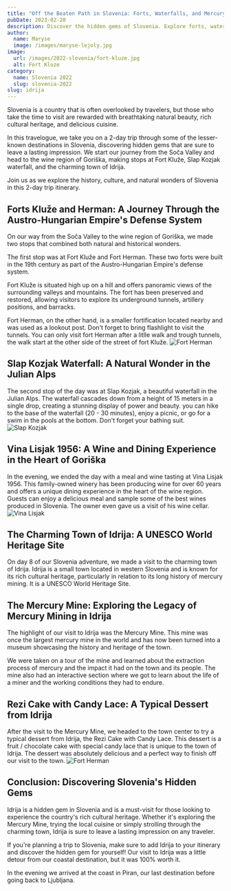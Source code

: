 ```yaml
---
title: "Off the Beaten Path in Slovenia: Forts, Waterfalls, and Mercury Mine in Idrija"
pubDate: 2023-02-20
description: Discover the hidden gems of Slovenia. Explore forts, waterfalls, a UNESCO site in Idrija and indulge in local cuisine for an unforgettable experience.
author:
  name: Maryse
  image: /images/maryse-lejoly.jpg
image:
  url: /images/2022-slovenia/fort-kluze.jpg
  alt: Fort Kluze
category:
  name: Slovenia 2022
  slug: slovenia-2022
slug: idrija
---
```


Slovenia is a country that is often overlooked by travelers, but those who take the time to visit are rewarded with breathtaking natural beauty, rich cultural heritage, and delicious cuisine.

In this travelogue, we take you on a 2-day trip through some of the lesser-known destinations in Slovenia, discovering hidden gems that are sure to leave a lasting impression. We start our journey from the Soča Valley and head to the wine region of Goriška, making stops at Fort Kluže, Slap Kozjak waterfall, and the charming town of Idrija.

Join us as we explore the history, culture, and natural wonders of Slovenia in this 2-day trip itinerary.

## Forts Kluže and Herman: A Journey Through the Austro-Hungarian Empire's Defense System

On our way from the Soča Valley to the wine region of Goriška, we made two stops that combined both natural and historical wonders.

The first stop was at Fort Kluže and Fort Herman. These two forts were built in the 19th century as part of the Austro-Hungarian Empire's defense system.

Fort Kluže is situated high up on a hill and offers panoramic views of the surrounding valleys and mountains. The fort has been preserved and restored, allowing visitors to explore its underground tunnels, artillery positions, and barracks.

Fort Herman, on the other hand, is a smaller fortification located nearby and was used as a lookout post. Don't forget to bring flashlight to visit the tunnels. You can only visit fort Herman after a litlle walk and trough tunnels, the walk start at the other side of the street of fort Kluže.
![Fort Herman](/images/2022-slovenia/fort-herman.jpg)

## Slap Kozjak Waterfall: A Natural Wonder in the Julian Alps

The second stop of the day was at Slap Kozjak, a beautiful waterfall in the Julian Alps. The waterfall cascades down from a height of 15 meters in a single drop, creating a stunning display of power and beauty. you can hike to the base of the waterfall (20 - 30 minutes), enjoy a picnic, or go for a swim in the pools at the bottom. Don't forget your bathing suit.
![Slap Kozjak](/images/2022-slovenia/slap-kozjak.jpg)

## Vina Lisjak 1956: A Wine and Dining Experience in the Heart of Goriška

In the evening, we ended the day with a meal and wine tasting at Vina Lisjak 1956. This family-owned winery has been producing wine for over 60 years and offers a unique dining experience in the heart of the wine region. Guests can enjoy a delicious meal and sample some of the best wines produced in Slovenia. The owner even gave us a visit of his wine cellar.
![Vina Lisjak](/images/2022-slovenia/vina-lisjak.jpg)

## The Charming Town of Idrija: A UNESCO World Heritage Site

On day 8 of our Slovenia adventure, we made a visit to the charming town of Idrija. Idrija is a small town located in western Slovenia and is known for its rich cultural heritage, particularly in relation to its long history of mercury mining. It is a UNESCO World Heritage Site.

## The Mercury Mine: Exploring the Legacy of Mercury Mining in Idrija

The highlight of our visit to Idrija was the Mercury Mine. This mine was once the largest mercury mine in the world and has now been turned into a museum showcasing the history and heritage of the town.

We were taken on a tour of the mine and learned about the extraction process of mercury and the impact it had on the town and its people. The mine also had an interactive section where we got to learn about the life of a miner and the working conditions they had to endure.

## Rezi Cake with Candy Lace: A Typical Dessert from Idrija

After the visit to the Mercury Mine, we headed to the town center to try a typical dessert from Idrija, the Rezi Cake with Candy Lace. This dessert is a fruit / chocolate cake with special candy lace that is unique to the town of Idrija. The dessert was absolutely delicious and a perfect way to finish off our visit to the town.
![Fort Herman](/images/2022-slovenia/rezi-cake.jpg)

## Conclusion: Discovering Slovenia's Hidden Gems

Idrija is a hidden gem in Slovenia and is a must-visit for those looking to experience the country's rich cultural heritage. Whether it's exploring the Mercury Mine, trying the local cuisine or simply strolling through the charming town, Idrija is sure to leave a lasting impression on any traveler.

If you're planning a trip to Slovenia, make sure to add Idrija to your itinerary and discover the hidden gem for yourself! Our visit to Idrija was a little detour from our coastal destination, but it was 100% worth it.

In the evening we arrived at the coast in Piran, our last destination before going back to Ljubljana.
